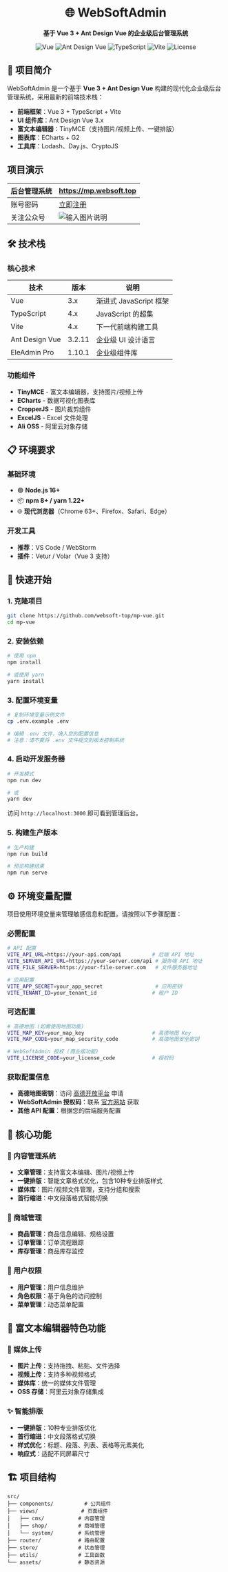 <div align="center">
  <h1>🌐 WebSoftAdmin</h1>
  <p><strong>基于 Vue 3 + Ant Design Vue 的企业级后台管理系统</strong></p>

  <p>
    <img src="https://img.shields.io/badge/Vue-3.x-4FC08D" alt="Vue">
    <img src="https://img.shields.io/badge/Ant%20Design%20Vue-3.x-1890FF" alt="Ant Design Vue">
    <img src="https://img.shields.io/badge/TypeScript-4.x-3178C6" alt="TypeScript">
    <img src="https://img.shields.io/badge/Vite-4.x-646CFF" alt="Vite">
    <img src="https://img.shields.io/badge/License-MIT-blue" alt="License">
  </p>
</div>

## 📖 项目简介

WebSoftAdmin 是一个基于 **Vue 3 + Ant Design Vue** 构建的现代化企业级后台管理系统，采用最新的前端技术栈：

- **前端框架**：Vue 3 + TypeScript + Vite
- **UI 组件库**：Ant Design Vue 3.x
- **富文本编辑器**：TinyMCE（支持图片/视频上传、一键排版）
- **图表库**：ECharts + G2
- **工具库**：Lodash、Day.js、CryptoJS



## 项目演示
| 后台管理系统     | https://mp.websoft.top                                                                                                              |
|--------|-------------------------------------------------------------------------------------------------------------------------------------|
| 账号密码   | [立即注册](https://mp.websoft.top/register/?inviteCode=github)                                                                          |
| 关注公众号  | ![输入图片说明](https://oss.wsdns.cn/20240327/f1175cc5aae741d3af05484747270bd5.jpeg?x-oss-process=image/resize,m_fixed,w_150/quality,Q_90) |




## 🛠️ 技术栈

### 核心技术
| 技术 | 版本 | 说明 |
|------|------|------|
| Vue | 3.x | 渐进式 JavaScript 框架 |
| TypeScript | 4.x | JavaScript 的超集 |
| Vite | 4.x | 下一代前端构建工具 |
| Ant Design Vue | 3.2.11 | 企业级 UI 设计语言 |
| EleAdmin Pro | 1.10.1 | 企业级组件库 |

### 功能组件
- **TinyMCE** - 富文本编辑器，支持图片/视频上传
- **ECharts** - 数据可视化图表库
- **CropperJS** - 图片裁剪组件
- **ExcelJS** - Excel 文件处理
- **Ali OSS** - 阿里云对象存储

## 📋 环境要求

### 基础环境
- 🟢 **Node.js 16+**
- 📦 **npm 8+ / yarn 1.22+**
- 🌐 **现代浏览器**（Chrome 63+、Firefox、Safari、Edge）

### 开发工具
- **推荐**：VS Code / WebStorm
- **插件**：Vetur / Volar（Vue 3 支持）

## 🚀 快速开始

### 1. 克隆项目
```bash
git clone https://github.com/websoft-top/mp-vue.git
cd mp-vue
```

### 2. 安装依赖
```bash
# 使用 npm
npm install

# 或使用 yarn
yarn install
```

### 3. 配置环境变量
```bash
# 复制环境变量示例文件
cp .env.example .env

# 编辑 .env 文件，填入您的配置信息
# 注意：请不要将 .env 文件提交到版本控制系统
```

### 4. 启动开发服务器
```bash
# 开发模式
npm run dev

# 或
yarn dev
```

访问 `http://localhost:3000` 即可看到管理后台。

### 5. 构建生产版本
```bash
# 生产构建
npm run build

# 预览构建结果
npm run serve
```

## ⚙️ 环境变量配置

项目使用环境变量来管理敏感信息和配置。请按照以下步骤配置：

### 必需配置
```bash
# API 配置
VITE_API_URL=https://your-api.com/api          # 后端 API 地址
VITE_SERVER_API_URL=https://your-server.com/api # 服务端 API 地址
VITE_FILE_SERVER=https://your-file-server.com   # 文件服务器地址

# 应用配置
VITE_APP_SECRET=your_app_secret                 # 应用密钥
VITE_TENANT_ID=your_tenant_id                  # 租户 ID
```

### 可选配置
```bash
# 高德地图 (如需使用地图功能)
VITE_MAP_KEY=your_map_key                      # 高德地图 Key
VITE_MAP_CODE=your_map_security_code           # 高德地图安全密钥

# WebSoftAdmin 授权 (商业版功能)
VITE_LICENSE_CODE=your_license_code            # 授权码
```

### 获取配置信息
- **高德地图密钥**：访问 [高德开放平台](https://lbs.amap.com/) 申请
- **WebSoftAdmin 授权码**：联系 [官方网站](https://websoft.top/) 获取
- **其他 API 配置**：根据您的后端服务配置

## 🎯 核心功能

### 📝 内容管理系统
- **文章管理**：支持富文本编辑、图片/视频上传
- **一键排版**：智能文章格式优化，包含10种专业排版样式
- **媒体库**：图片/视频文件管理，支持分组和搜索
- **首行缩进**：中文段落格式智能切换

### 🛒 商城管理
- **商品管理**：商品信息编辑、规格设置
- **订单管理**：订单流程跟踪
- **库存管理**：商品库存监控

### 👥 用户权限
- **用户管理**：用户信息维护
- **角色权限**：基于角色的访问控制
- **菜单管理**：动态菜单配置

## 🎨 富文本编辑器特色功能

### 📸 媒体上传
- **图片上传**：支持拖拽、粘贴、文件选择
- **视频上传**：支持多种视频格式
- **媒体库**：统一的媒体文件管理
- **OSS 存储**：阿里云对象存储集成

### ✨ 智能排版
- **一键排版**：10种专业排版优化
- **首行缩进**：中文段落格式切换
- **样式优化**：标题、段落、列表、表格等元素美化
- **响应式**：适配不同屏幕尺寸

## 🏗️ 项目结构

```
src/
├── components/          # 公共组件
├── views/              # 页面组件
│   ├── cms/           # 内容管理
│   ├── shop/          # 商城管理
│   └── system/        # 系统管理
├── router/            # 路由配置
├── store/             # 状态管理
├── utils/             # 工具函数
└── assets/            # 静态资源
```